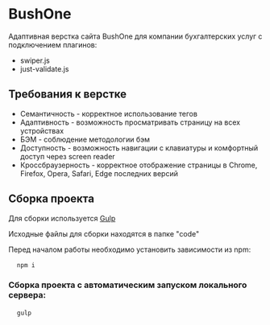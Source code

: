 # BushOne
Адаптивная верстка сайта BushOne для компании бухгалтерских услуг с подключением плагинов:
<ul>
<li>swiper.js</li>
<li>just-validate.js</li>
</ul>

<h2>Требования к верстке</h2>
<ul>
  <li>Семантичность - корректное использование тегов</li>
  <li>Адаптивность - возможность просматривать страницу на всех устройствах</li>
  <li>БЭМ - соблюдение методологии бэм</li>
  <li>Доступность - возможность навигации с клавиатуры и комфортный доступ через screen reader</li>
  <li>Кроссбраузерность - корректное отображение страницы в Chrome, Firefox, Opera, Safari, Edge последних версий</li>
</ul>

## Сборка проекта
Для сборки используется [Gulp](https://github.com/gulpjs/gulp)
<p>Исходные файлы для сборки находятся в папке "code"</p>
<p>Перед началом работы необходимо установить зависимости из npm:</p>
<pre>
  <code>npm i</code>
</pre>
<h3>Сборка проекта с автоматическим запуском локального сервера: </h3>
<pre>
  <code>gulp</code>
</pre>

